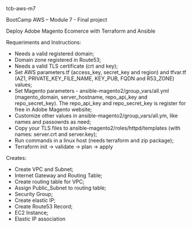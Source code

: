tcb-aws-m7

BootCamp AWS – Module 7 - Final project

Deploy Adobe Magento Ecomerce with Terraform and Ansible

Requeriments and Instructions:

- Needs a valid registered domain;
- Domain zone registered in Route53;
- Needs a valid TLS certificate (crt and key);
- Set AWS parameters.tf (access_key, secret_key and region) and tfvar.tf (AZ1, PRIVATE_KEY_FILE_NAME, KEY_PUB, FQDN and R53_ZONE) values;
- Set Magento parameters - ansible-magento2/group_vars/all.yml (magento_domain, server_hostname, repo_api_key and repo_secret_key). The repo_api_key and repo_secret_key is register for free in Adobe Magento website;
- Customize other values in ansible-magento2/group_vars/all.ym, like names and passowrds as need;
- Copy your TLS files to ansible-magento2/roles/httpd/templates (with names: server.crt and server.key);
- Run commands in a linux host (needs terraform and zip package);
- Terraform init -> validate -> plan -> apply

Creates:
- Create VPC and Subnet;
- Internet Gateway and Routing Table;
- Create routing table for VPC;
- Assign Public_Subnet to routing table;
- Security Group;
- Create elastic IP;
- Create Route53 Record;
- EC2 Instance;
- Elastic IP association
